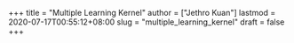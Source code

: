 +++
title = "Multiple Learning Kernel"
author = ["Jethro Kuan"]
lastmod = 2020-07-17T00:55:12+08:00
slug = "multiple_learning_kernel"
draft = false
+++
